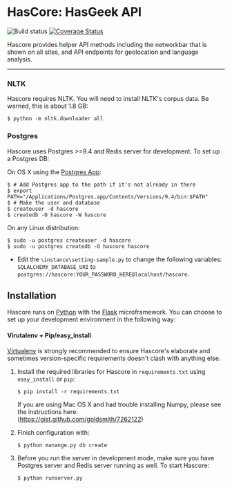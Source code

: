 HasCore: HasGeek API
====================

![Build status](https://secure.travis-ci.org/hasgeek/hascore.png)
[![Coverage Status](https://coveralls.io/repos/hasgeek/hascore/badge.png?branch=master)](https://coveralls.io/r/hasgeek/hascore?branch=master)

Hascore provides helper API methods including the networkbar that is shown on all sites, and API endpoints for geolocation and language analysis.

-----
### NLTK

Hascore requires NLTK. You will need to install NLTK's corpus data. Be warned, this is about 1.8 GB:

    $ python -m nltk.downloader all
    
### Postgres

Hascore uses Postgres >=9.4 and Redis server for development. To set up a Postgres DB:

On OS X using the [Postgres App](http://postgresapp.com):

    $ # Add Postgres app to the path if it's not already in there
    $ export PATH="/Applications/Postgres.app/Contents/Versions/9.4/bin:$PATH"
    $ # Make the user and database
    $ createuser -d hascore 
    $ createdb -O hascore -W hascore

On any Linux distribution:

    $ sudo -u postgres createuser -d hascore
    $ sudo -u postgres createdb -O hascore hascore
    
* Edit the `\instance\setting-sample.py` to change the following variables: `SQLALCHEMY_DATABASE_URI` to `postgres://hascore:YOUR_PASSWORD_HERE@localhost/hascore`.

## Installation

Hascore runs on [Python](https://www.python.org) with the [Flask](http://flask.pocoo.org/) microframework. You can choose to set up your development environment in the following way:

#### Virutalenv + Pip/easy_install

[Virtualenv](docs.python-guide.org/en/latest/dev/virtualenvs/) is strongly recommended to ensure Hascore's elaborate and sometimes version-specific requirements doesn't clash with anything else.

1. Install the required libraries for Hascore in `requirements.txt` using `easy_install` or `pip`:

    `$ pip install -r requirements.txt`

   If you are using Mac OS X and had trouble installing Numpy, please see the instructions here:            
   (https://gist.github.com/goldsmith/7262122)

  
2. Finish configuration with:

    `$ python manange.py db create`

3. Before you run the server in development mode, make sure you have Postgres server and Redis server running as well. To start     Hascore:

    `$ python runserver.py`


